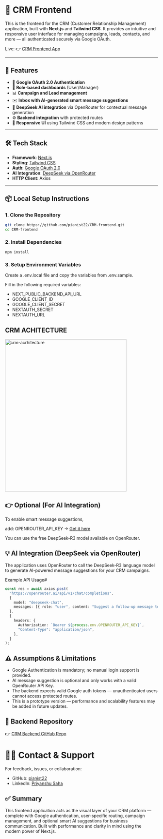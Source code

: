 # 🎯 CRM Frontend

This is the frontend for the CRM (Customer Relationship Management) application, built with **Next.js** and **Tailwind CSS**. It provides an intuitive and responsive user interface for managing campaigns, leads, contacts, and more — all authenticated securely via Google OAuth.

Live: 👉 [CRM Frontend App](https://crm-frontend-one-chi.vercel.app/)

---

## 🚀 Features

- 🔐 **Google OAuth 2.0 Authentication**
- 👤 **Role-based dashboards** (User/Manager)
- 📊 **Campaign and Lead management**
- ✉️ **Inbox with AI-generated smart message suggestions**
- 💬 **DeepSeek AI integration** via OpenRouter for contextual message generation
- ⚙️ **Backend integration** with protected routes
- 🧭 **Responsive UI** using Tailwind CSS and modern design patterns

---

## 🛠️ Tech Stack

- **Framework**: [Next.js](https://nextjs.org/)
- **Styling**: [Tailwind CSS](https://tailwindcss.com/)
- **Auth**: [Google OAuth 2.0](https://developers.google.com/identity)
- **AI Integration**: [DeepSeek via OpenRouter](https://openrouter.ai/)
- **HTTP Client**: Axios

---

## 📦 Local Setup Instructions

### 1. Clone the Repository

```bash
git clone https://github.com/pianist22/CRM-frontend.git
cd CRM-frontend
```

### 2. Install Dependencies
```bash
npm install
```
### 3. Setup Environment Variables
Create a .env.local file and copy the variables from .env.sample.

Fill in the following required variables:
- NEXT_PUBLIC_BACKEND_API_URL
- GOOGLE_CLIENT_ID
- GOOGLE_CLIENT_SECRET
- NEXTAUTH_SECRET
- NEXTAUTH_URL

## CRM ACHITECTURE
<img src="https://github.com/pianist22/Images/blob/main/CRM-achitecture.jpg" alt="crm-acrhitecture" width="400" height='500'>

## 👉 Optional (For AI Integration)

To enable smart message suggestions, 

add: OPENROUTER_API_KEY → [Get it here](https://openrouter.ai/)

You can use the free DeepSeek-R3 model available on OpenRouter.

## 💡 AI Integration (DeepSeek via OpenRouter)
The application uses OpenRouter to call the DeepSeek-R3 language model to generate AI-powered message suggestions for your CRM campaigns.

Example API Usage#
```ts
const res = await axios.post(
  "https://openrouter.ai/api/v1/chat/completions",
  {
    model: "deepseek-chat",
    messages: [{ role: "user", content: "Suggest a follow-up message to a lead." }],
  },
  {
    headers: {
      Authorization: `Bearer ${process.env.OPENROUTER_API_KEY}`,
      "Content-Type": "application/json",
    },
  }
);
```

## ⚠️ Assumptions & Limitations

- Google Authentication is mandatory; no manual login support is provided.
- AI message suggestion is optional and only works with a valid OpenRouter API Key.
- The backend expects valid Google auth tokens — unauthenticated users cannot access protected routes.
- This is a prototype version — performance and scalability features may be added in future updates.

## 🔗 Backend Repository

👉 [CRM Backend GitHub Repo](https://github.com/pianist22/CRM-Backend)

# 🧑‍💼 Contact & Support
For feedback, issues, or collaboration:
- GitHub: [pianist22](https://github.com/pianist22)
- LinkedIn: [Priyanshu Saha](https://www.linkedin.com/in/priyanshu-saha-339571262/)


## ✅ Summary
This frontend application acts as the visual layer of your CRM platform — complete with Google authentication, user-specific routing, campaign management, and optional smart AI suggestions for business communication. Built with performance and clarity in mind using the modern power of Next.js.






